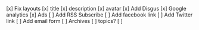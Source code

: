[x] Fix layouts
	[x] title
	[x] description
	[x] avatar
[x] Add Disgus
[x] Google analytics
[x] Ads
[ ] Add RSS Subscribe
[ ] Add facebook link
[ ] Add Twitter link
[ ] Add email form
[ ] Archives
[ ] topics?
[ ]